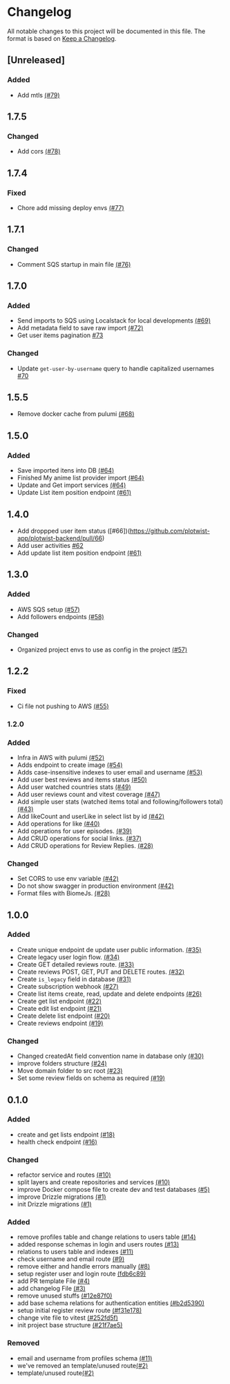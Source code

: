 # Changelog

All notable changes to this project will be documented in this file.
The format is based on [Keep a Changelog](http://keepachangelog.com/en/1.0.0/).

## [Unreleased]

### Added

- Add mtls [(#79)](https://github.com/plotwist-app/plotwist-backend/pull/80) 

## 1.7.5 

### Changed

- Add cors [(#78)](https://github.com/plotwist-app/plotwist-backend/pull/78)

## 1.7.4

### Fixed

- Chore add missing deploy envs [(#77)](https://github.com/plotwist-app/plotwist-backend/pull/77)

## 1.7.1

### Changed

- Comment SQS startup in main file [(#76)](https://github.com/plotwist-app/plotwist-backend/pull/76)

## 1.7.0

### Added

- Send imports to SQS using Localstack for local developments [(#69)](https://github.com/plotwist-app/plotwist-backend/pull/69)
- Add metadata field to save raw import [(#72)](https://github.com/plotwist-app/plotwist-backend/pull/72)
- Get user items pagination [#73](https://github.com/plotwist-app/plotwist-backend/pull/73)

### Changed

- Update `get-user-by-username` query to handle capitalized usernames [#70](https://github.com/plotwist-app/plotwist-backend/pull/70)

## 1.5.5

- Remove docker cache from pulumi [(#68)](https://github.com/plotwist-app/plotwist-backend/pull/68)

## 1.5.0

### Added

- Save imported itens into DB [(#64)](https://github.com/plotwist-app/plotwist-backend/pull/64)
- Finished My anime list provider import [(#64)](https://github.com/plotwist-app/plotwist-backend/pull/64)
- Update and Get import services [(#64)](https://github.com/plotwist-app/plotwist-backend/pull/64)
- Update List item position endpoint [(#61)](https://github.com/plotwist-app/plotwist-backend/pull/61)

## 1.4.0

- Add droppped user item status ([#66])(https://github.com/plotwist-app/plotwist-backend/pull/66)
- Add user activities [#62](https://github.com/plotwist-app/plotwist-backend/pull/62)
- Add update list item position endpoint [(#61)](https://github.com/plotwist-app/plotwist-backend/pull/61)

## 1.3.0

### Added

- AWS SQS setup [(#57)](https://github.com/plotwist-app/plotwist-backend/pull/57)
- Add followers endpoints [(#58)](https://github.com/plotwist-app/plotwist-backend/pull/58/)

### Changed

- Organized project envs to use as config in the project [(#57)](https://github.com/plotwist-app/plotwist-backend/pull/57)

## 1.2.2

### Fixed

- Ci file not pushing to AWS [(#55)](https://github.com/plotwist-app/plotwist-backend/pull/52/)

### 1.2.0

### Added

- Infra in AWS with pulumi [(#52)](https://github.com/plotwist-app/plotwist-backend/pull/52/)
- Adds endpoint to create image [(#54)](https://github.com/plotwist-app/plotwist-backend/pull/54/)
- Adds case-insensitive indexes to user email and username [(#53)](https://github.com/plotwist-app/plotwist-backend/pull/53/)
- Add user best reviews and items status [(#50)](https://github.com/plotwist-app/plotwist-backend/pull/51/)
- Add user watched countries stats [(#49)](https://github.com/plotwist-app/plotwist-backend/pull/49)
- Add user reviews count and vitest coverage [(#47)](https://github.com/plotwist-app/plotwist-backend/pull/47)
- Add simple user stats (watched items total and following/followers total) [(#43)](https://github.com/plotwist-app/plotwist-backend/pull/43)
- Add likeCount and userLike in select list by id [(#42)](https://github.com/plotwist-app/plotwist-backend/pull/42)
- Add operations for like [(#40)](https://github.com/plotwist-app/plotwist-backend/pull/40)
- Add operations for user episodes. [(#39)](https://github.com/plotwist-app/plotwist-backend/pull/39)
- Add CRUD operations for social links. [(#37)](https://github.com/plotwist-app/plotwist-backend/pull/37)
- Add CRUD operations for Review Replies. [(#28)](https://github.com/plotwist-app/plotwist-backend/pull/28)

### Changed

- Set CORS to use env variable [(#42)](https://github.com/plotwist-app/plotwist-backend/pull/42)
- Do not show swagger in production environment [(#42)](https://github.com/plotwist-app/plotwist-backend/pull/42)
- Format files with BiomeJs. [(#28)](https://github.com/plotwist-app/plotwist-backend/pull/28)

## 1.0.0

### Added

- Create unique endpoint de update user public information. [(#35)](https://github.com/plotwist-app/plotwist-backend/pull/35)
- Create legacy user login flow. [(#34)](https://github.com/plotwist-app/plotwist-backend/pull/34)
- Create GET detailed reviews route. [(#33)](https://github.com/plotwist-app/plotwist-backend/pull/33)
- Create reviews POST, GET, PUT and DELETE routes. [(#32)](https://github.com/plotwist-app/plotwist-backend/pull/32)
- Create `is_legacy` field in database [(#31)](https://github.com/plotwist-app/plotwist-backend/pull/31)
- Create subscription webhook [(#27)](https://github.com/plotwist-app/plotwist-backend/pull/27)
- Create list items create, read, update and delete endpoints [(#26)](https://github.com/plotwist-app/plotwist-backend/pull/26)
- Create get list endpoint [(#22)](https://github.com/plotwist-app/plotwist-backend/pull/22)
- Create edit list endpoint [(#21)](https://github.com/plotwist-app/plotwist-backend/pull/21)
- Create delete list endpoint [(#20)](https://github.com/plotwist-app/plotwist-backend/pull/20)
- Create reviews endpoint [(#19)](https://github.com/plotwist-app/plotwist-backend/pull/19)

### Changed

- Changed createdAt field convention name in database only [(#30)](https://github.com/plotwist-app/plotwist-backend/pull/30)
- improve folders structure [(#24)](https://github.com/plotwist-app/plotwist-backend/pull/24)
- Move domain folder to src root [(#23)](https://github.com/plotwist-app/plotwist-backend/pull/23)
- Set some review fields on schema as required [(#19)](https://github.com/plotwist-app/plotwist-backend/pull/19)

## 0.1.0

### Added

- create and get lists endpoint [(#18)](https://github.com/plotwist-app/plotwist-backend/pull/18)
- health check endpoint [(#16)](https://github.com/plotwist-app/plotwist-backend/pull/16)

### Changed

- refactor service and routes [(#10)](https://github.com/plotwist-app/plotwist-backend/pull/10)
- split layers and create repositories and services [(#10)](https://github.com/plotwist-app/plotwist-backend/pull/10)
- improve Docker compose file to create dev and test databases [(#5)](https://github.com/plotwist-app/plotwist-backend/pull/5)
- improve Drizzle migrations [(#1)](https://github.com/plotwist-app/plotwist-backend/pull/1)
- init Drizzle migrations [(#1)](https://github.com/plotwist-app/plotwist-backend/pull/1)

### Added

- remove profiles table and change relations to users table [(#14)](https://github.com/plotwist-app/plotwist-backend/pull/14)
- added response schemas in login and users routes [(#13)](https://github.com/plotwist-app/plotwist-backend/pull/13)
- relations to users table and indexes [(#11)](https://github.com/plotwist-app/plotwist-backend/pull/11)
- check username and email route [(#9)](https://github.com/plotwist-app/plotwist-backend/pull/9)
- remove either and handle errors manually [(#8)](https://github.com/plotwist-app/plotwist-backend/pull/8)
- setup register user and login route [(fdb6c89)](https://github.com/plotwist-app/plotwist-backend/pull/7)
- add PR template File [(#4)](https://github.com/plotwist-app/plotwist-backend/pull/4)
- add changelog File [(#3)](https://github.com/plotwist-app/plotwist-backend/pull/3)
- remove unused stuffs [(#12e87f0)](https://github.com/plotwist-app/plotwist-backend/commit/12e87f05c6a7f804057535c373bb8788a7520459)
- add base schema relations for authentication entities [(#b2d5390)](https://github.com/plotwist-app/plotwist-backend/commit/b2d53907af46d5961329966642455f1b37922465)
- setup initial register review route [(#f31e178)](https://github.com/plotwist-app/plotwist-backend/commit/f31e1781f9dcf3a68b929f3761405c23cf192ffd)
- change vite file to vitest [(#252fd5f)](https://github.com/plotwist-app/plotwist-backend/commit/252fd5f7e2e02c7cfbe8ab2e14125f2cd8afaa56)
- init project base structure [(#21f7ae5)](https://github.com/plotwist-app/plotwist-backend/commit/21f7ae544d6057bbc42e8c68df5cfdae9c0273c9)

### Removed

- email and username from profiles schema [(#11)](https://github.com/plotwist-app/plotwist-backend/pull/11)
- we've removed an template/unused route[(#2)](https://github.com/plotwist-app/plotwist-backend/pull/2)
- template/unused route[(#2)](https://github.com/plotwist-app/plotwist-backend/pull/2)

